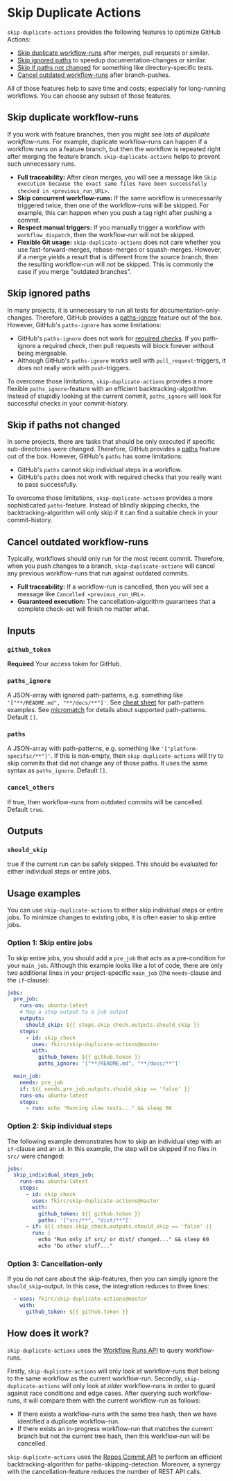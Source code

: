 # Skip Duplicate Actions

`skip-duplicate-actions` provides the following features to optimize GitHub Actions:

- [Skip duplicate workflow-runs](#skip-duplicate-workflow-runs) after merges, pull requests or similar.
- [Skip ignored paths](#skip-ignored-paths) to speedup documentation-changes or similar.
- [Skip if paths not changed](#skip-if-paths-not-changed) for something like directory-specific tests.
- [Cancel outdated workflow-runs](#cancel-outdated-workflow-runs) after branch-pushes.

All of those features help to save time and costs; especially for long-running workflows.
You can choose any subset of those features.

## Skip duplicate workflow-runs

If you work with feature branches, then you might see lots of _duplicate workflow-runs_.
For example, duplicate workflow-runs can happen if a workflow runs on a feature branch, but then the workflow is repeated right after merging the feature branch.
`skip-duplicate-actions` helps to prevent such unnecessary runs.

- **Full traceability:** After clean merges, you will see a message like `Skip execution because the exact same files have been successfully checked in <previous_run_URL>`.
- **Skip concurrent workflow-runs:** If the same workflow is unnecessarily triggered twice, then one of the workflow-runs will be skipped.
  For example, this can happen when you push a tag right after pushing a commit.
- **Respect manual triggers:** If you manually trigger a workflow with `workflow_dispatch`, then the workflow-run will not be skipped.
- **Flexible Git usage:** `skip-duplicate-actions` does not care whether you use fast-forward-merges, rebase-merges or squash-merges.
  However, if a merge yields a result that is different from the source branch, then the resulting workflow-run will _not_ be skipped.
  This is commonly the case if you merge "outdated branches".

## Skip ignored paths

In many projects, it is unnecessary to run all tests for documentation-only-changes.
Therefore, GitHub provides a [paths-ignore](https://docs.github.com/en/actions/reference/workflow-syntax-for-github-actions#onpushpull_requestpaths) feature out of the box.
However, GitHub's `paths-ignore` has some limitations:

- GitHub's `paths-ignore` does not work for [required checks](https://docs.github.com/en/github/administering-a-repository/about-required-status-checks).
  If you path-ignore a required check, then pull requests will block forever without being mergeable.
- Although GitHub's `paths-ignore` works well with `pull_request`-triggers, it does not really work with `push`-triggers.

To overcome those limitations, `skip-duplicate-actions` provides a more flexible `paths_ignore`-feature with an efficient backtracking-algorithm.
Instead of stupidly looking at the current commit, `paths_ignore` will look for successful checks in your commit-history.

## Skip if paths not changed

In some projects, there are tasks that should be only executed if specific sub-directories were changed.
Therefore, GitHub provides a [paths](https://docs.github.com/en/actions/reference/workflow-syntax-for-github-actions#onpushpull_requestpaths) feature out of the box.
However, GitHub's `paths` has some limitations:

- GitHub's `paths` cannot skip individual steps in a workflow.
- GitHub's `paths` does not work with required checks that you really want to pass successfully.

To overcome those limitations, `skip-duplicate-actions` provides a more sophisticated `paths`-feature.
Instead of blindly skipping checks, the backtracking-algorithm will only skip if it can find a suitable check in your commit-history.

## Cancel outdated workflow-runs

Typically, workflows should only run for the most recent commit.
Therefore, when you push changes to a branch, `skip-duplicate-actions` will cancel any previous workflow-runs that run against outdated commits.

- **Full traceability:** If a workflow-run is cancelled, then you will see a message like `Cancelled <previous_run_URL>`.
- **Guaranteed execution:** The cancellation-algorithm guarantees that a complete check-set will finish no matter what.

## Inputs

### `github_token`

**Required** Your access token for GitHub.

### `paths_ignore`

A JSON-array with ignored path-patterns, e.g. something like `'["**/README.md", "**/docs/**"]'`.
See [cheat sheet](https://docs.github.com/en/actions/reference/workflow-syntax-for-github-actions#filter-pattern-cheat-sheet) for path-pattern examples.
See [micromatch](https://github.com/micromatch/micromatch) for details about supported path-patterns.
Default `[]`.

### `paths`

A JSON-array with path-patterns, e.g. something like `'["platform-specific/**"]'`.
If this is non-empty, then `skip-duplicate-actions` will try to skip commits that did not change any of those paths.
It uses the same syntax as `paths_ignore`.
Default `[]`.

### `cancel_others`

If true, then workflow-runs from outdated commits will be cancelled. Default `true`.

## Outputs

### `should_skip`

true if the current run can be safely skipped. This should be evaluated for either individual steps or entire jobs.

## Usage examples

You can use `skip-duplicate-actions` to either skip individual steps or entire jobs.
To minimize changes to existing jobs, it is often easier to skip entire jobs.

### Option 1: Skip entire jobs

To skip entire jobs, you should add a `pre_job` that acts as a pre-condition for your `main_job`.
Although this example looks like a lot of code, there are only two additional lines in your project-specific `main_job` (the `needs`-clause and the `if`-clause):

```yml
jobs:
  pre_job:
    runs-on: ubuntu-latest
    # Map a step output to a job output
    outputs:
      should_skip: ${{ steps.skip_check.outputs.should_skip }}
    steps:
      - id: skip_check
        uses: fkirc/skip-duplicate-actions@master
        with:
          github_token: ${{ github.token }}
          paths_ignore: '["**/README.md", "**/docs/**"]'

  main_job:
    needs: pre_job
    if: ${{ needs.pre_job.outputs.should_skip == 'false' }}
    runs-on: ubuntu-latest
    steps:
      - run: echo "Running slow tests..." && sleep 60
```

### Option 2: Skip individual steps

The following example demonstrates how to skip an individual step with an `if`-clause and an `id`.
In this example, the step will be skipped if no files in `src/` were changed:

```yml
jobs:
  skip_individual_steps_job:
    runs-on: ubuntu-latest
    steps:
      - id: skip_check
        uses: fkirc/skip-duplicate-actions@master
        with:
          github_token: ${{ github.token }}
          paths: '["src/**", "dist/**"]'
      - if: ${{ steps.skip_check.outputs.should_skip == 'false' }}
        run: |
          echo "Run only if src/ or dist/ changed..." && sleep 60
          echo "Do other stuff..."
```


### Option 3: Cancellation-only

If you do not care about the skip-features, then you can simply ignore the `should_skip`-output.
In this case, the integration reduces to three lines:

```yml
  - uses: fkirc/skip-duplicate-actions@master
    with:
      github_token: ${{ github.token }}
```

## How does it work?

`skip-duplicate-actions` uses the [Workflow Runs API](https://docs.github.com/en/rest/reference/actions#workflow-runs) to query workflow-runs.

Firstly, `skip-duplicate-actions` will only look at workflow-runs that belong to the same workflow as the current workflow-run.
Secondly, `skip-duplicate-actions` will only look at _older_ workflow-runs in order to guard against race conditions and edge cases.
After querying such workflow-runs, it will compare them with the current workflow-run as follows:

- If there exists a workflow-runs with the same tree hash, then we have identified a duplicate workflow-run.
- If there exists an in-progress workflow-run that matches the current branch but not the current tree hash, then this workflow-run will be cancelled.

`skip-duplicate-actions` uses the [Repos Commit API](https://docs.github.com/en/rest/reference/repos#get-a-commit) to perform an efficient backtracking-algorithm for paths-skipping-detection.
Moreover, a synergy with the cancellation-feature reduces the number of REST API calls.

